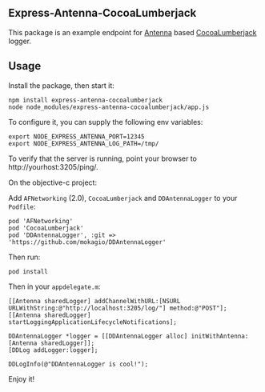 Express-Antenna-CocoaLumberjack
-----------------

This package is an example endpoint for [Antenna](https://github.com/mattt/Antenna) based [CocoaLumberjack](https://github.com/CocoaLumberjack/CocoaLumberjack) logger.

Usage
-----

Install the package, then start it:

    npm install express-antenna-cocoalumberjack
    node node_modules/express-antenna-cocoalumberjack/app.js
  
To configure it, you can supply the following env variables:

    export NODE_EXPRESS_ANTENNA_PORT=12345
    export NODE_EXPRESS_ANTENNA_LOG_PATH=/tmp/

To verify that the server is running, point your browser to http://yourhost:3205/ping/.

On the objective-c project:

Add `AFNetworking` (2.0), `CocoaLumberjack` and `DDAntennaLogger` to your `Podfile`:

    pod 'AFNetworking'
    pod 'CocoaLumberjack'
    pod 'DDAntennaLogger', :git => 'https://github.com/mokagio/DDAntennaLogger'

Then run:
  
    pod install
  
Then in your `appdelegate.m`:

    [[Antenna sharedLogger] addChannelWithURL:[NSURL URLWithString:@"http://localhost:3205/log/"] method:@"POST"];
    [[Antenna sharedLogger] startLoggingApplicationLifecycleNotifications];
  
    DDAntennaLogger *logger = [[DDAntennaLogger alloc] initWithAntenna:[Antenna sharedLogger]];
    [DDLog addLogger:logger];
  
    DDLogInfo(@"DDAntennaLogger is cool!");

Enjoy it!
